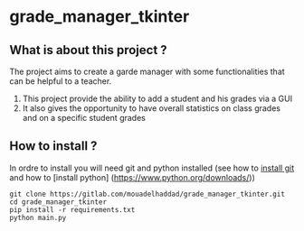 # grade_manager_tkinter

## What is about this project ? 

The project aims to create a garde manager with some functionalities that can be helpful to a teacher.
1. This project provide the ability to add a student and his grades via a GUI
2. It also gives the opportunity to have overall statistics on class grades and on a specific student grades

## How to install ?
In ordre to install you will need git and python installed (see how to [install git](https://git-scm.com/book/fr/v2/D%C3%A9marrage-rapide-Installation-de-Git) and how to [install python] (https://www.python.org/downloads/)) 

```
git clone https://gitlab.com/mouadelhaddad/grade_manager_tkinter.git
cd grade_manager_tkinter
pip install -r requirements.txt
python main.py
```
